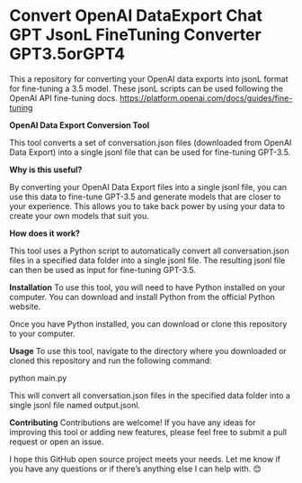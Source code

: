 # Convert OpenAI DataExport Chat GPT JsonL FineTuning Converter GPT3.5orGPT4
This a repository for converting your OpenAI data exports into jsonL format for fine-tuning a 3.5 model. These jsonL scripts can be used following the OpenAI API fine-tuning docs.  https://platform.openai.com/docs/guides/fine-tuning  

**OpenAI Data Export Conversion Tool**

This tool converts a set of conversation.json files (downloaded from OpenAI Data Export) into a single jsonl file that can be used for fine-tuning GPT-3.5.

**Why is this useful?**

By converting your OpenAI Data Export files into a single jsonl file, you can use this data to fine-tune GPT-3.5 and generate models that are closer to your experience. This allows you to take back power by using your data to create your own models that suit you.

**How does it work?**

This tool uses a Python script to automatically convert all conversation.json files in a specified data folder into a single jsonl file. The resulting jsonl file can then be used as input for fine-tuning GPT-3.5.

**Installation**
To use this tool, you will need to have Python installed on your computer. You can download and install Python from the official Python website.

Once you have Python installed, you can download or clone this repository to your computer.

**Usage**
To use this tool, navigate to the directory where you downloaded or cloned this repository and run the following command:

python main.py

This will convert all conversation.json files in the specified data folder into a single jsonl file named output.jsonl.

**Contributing**
Contributions are welcome! If you have any ideas for improving this tool or adding new features, please feel free to submit a pull request or open an issue.

I hope this GitHub open source project meets your needs. Let me know if you have any questions or if there’s anything else I can help with. 😊
